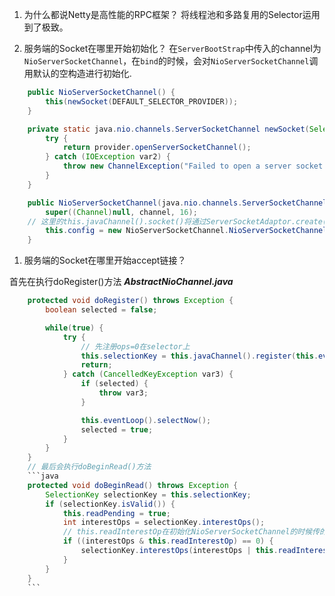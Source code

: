 1. 为什么都说Netty是高性能的RPC框架？
将线程池和多路复用的Selector运用到了极致。

1. 服务端的Socket在哪里开始初始化？
在`ServerBootStrap`中传入的channel为`NioServerSocketChannel`，在`bind`的时候，会对`NioServerSocketChannel`调用默认的空构造进行初始化.
```java
    public NioServerSocketChannel() {
        this(newSocket(DEFAULT_SELECTOR_PROVIDER));
    }

    private static java.nio.channels.ServerSocketChannel newSocket(SelectorProvider provider) {
        try {
            return provider.openServerSocketChannel();
        } catch (IOException var2) {
            throw new ChannelException("Failed to open a server socket.", var2);
        }
    }

    public NioServerSocketChannel(java.nio.channels.ServerSocketChannel channel) {
        super((Channel)null, channel, 16);
	// 这里的this.javaChannel().socket()将通过ServerSocketAdaptor.create(ServerScoketChannelImpl)创建一个serverSocket
        this.config = new NioServerSocketChannel.NioServerSocketChannelConfig(this, this.javaChannel().socket());
    }
```


1. 服务端的Socket在哪里开始accept链接？

首先在执行doRegister()方法
_**AbstractNioChannel.java**_
```java
    protected void doRegister() throws Exception {
        boolean selected = false;

        while(true) {
            try {
                // 先注册ops=0在selector上
                this.selectionKey = this.javaChannel().register(this.eventLoop().selector, 0, this);
                return;
            } catch (CancelledKeyException var3) {
                if (selected) {
                    throw var3;
                }

                this.eventLoop().selectNow();
                selected = true;
            }
        }
    }
    // 最后会执行doBeginRead()方法
    ```java
    protected void doBeginRead() throws Exception {
        SelectionKey selectionKey = this.selectionKey;
        if (selectionKey.isValid()) {
            this.readPending = true;
            int interestOps = selectionKey.interestOps();
            // this.readInterestOp在初始化NioServerSocketChannel的时候传的是16，OP_ACCEPT
            if ((interestOps & this.readInterestOp) == 0) {
                selectionKey.interestOps(interestOps | this.readInterestOp);
            }
        }
    }
    ```
```
